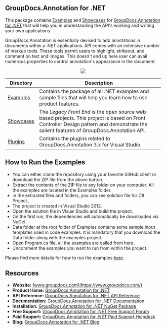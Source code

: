 ## GroupDocs.Annotation for .NET

This package contains [Examples](https://github.com/groupdocs-annotation/GroupDocs.Annotation-for-.NET/tree/master/Examples) and  [Showcases](https://github.com/groupdocs-annotation/GroupDocs.Annotation-for-.NET/tree/master/Showcases) for [GroupDocs.Annotation for .NET](https://products.groupdocs.com/annotation/net) that will help you in understanding the API's working and writing your own applications.

GroupDocs.Annotation is essentially devised to add annotations in documents within a .NET applications. API comes with an extensive number of markup tools. These tools permit users to highlight, strikeout, and comment on text and images. This doesn't end up here user can avail numerous properties to control annotation's appearance in the document.

<p align="center">

  <a title="Download complete GroupDocs.Annotation for .NET source code" href="https://github.com/groupdocs-annotation/GroupDocs.Annotation-for-.NET/archive/master.zip">
	<img src="https://raw.github.com/AsposeExamples/java-examples-dashboard/master/images/downloadZip-Button-Large.png" />
  </a>
</p>

Directory | Description
--------- | -----------
[Examples](https://github.com/groupdocs-annotation/GroupDocs.Annotation-for-.NET/tree/master/Examples)  | Contains the package of all .NET examples and sample files that will help you learn how to use product features. 
[Showcases](https://github.com/groupdocs-annotation/GroupDocs.Annotation-for-.NET/tree/master/Showcases)  | The *Legacy Front End* is the open source web based projects. This project is based on Front Controller Design pattern and demonstrate the salient features of GroupDocs.Annotation API. 
[Plugins](https://github.com/groupdocs-Annotation/GroupDocs.Annotation-for-.NET/tree/master/Plugins/GroupDocs_Annotation_VSPlugin)  | Contains the plugins related to GroupDocs.Annotation 3.x for Visual Studio.

## How to Run the Examples

+ You can either clone the repository using your favorite GitHub client or download the ZIP file from the above button.
+ Extract the contents of the ZIP file to any folder on your computer. All the examples are located in the Examples folder.
+ In the extracted files and folders, you can see solution file for C# Project..
+ The project is created in Visual Studio 2012.
+ Open the solution file in Visual Studio and build the project.
+ On the first run, the dependencies will automatically be downloaded via NuGet.
+ Data folder at the root folder of Examples contains some sample input templates used in code examples. It is mandatory that you download the Data folder along with the examples project.
+ Open Program.cs file, all the examples are called from here.
+ Uncomment the examples you want to run from within the project.

Please find more details for how to run the examples [here](https://docs.groupdocs.com/display/annotationnet/How+to+Run+Examples).

## Resources

+ **Website:** [www.groupdocs.com](https://www.groupdocs.com/)
+ **Product Home:** [GroupDocs.Annotation for .NET](https://products.groupdocs.com/annotation)
+ **API Reference:** [GroupDocs.Annotation for .NET API Reference](https://apireference.groupdocs.com/net/annotation)
+ **Documentation:** [GroupDocs.Annotation for .NET Documentation](https://docs.groupdocs.com/display/annotationnet/Home)
+ **Installation:** [GroupDocs.Annotation for .NET NuGet Package](https://www.nuget.org/packages/GroupDocs.Annotation/)
+ **Free Support:** [GroupDocs.Annotation for .NET Free Support Forum](https://forum.groupdocs.com/c/annotation)
+ **Paid Support:** [GroupDocs.Annotation for .NET Paid Support Helpdesk](https://helpdesk.groupdocs.com/)
+ **Blog:** [GroupDocs.Annotation for .NET Blog](https://blog.groupdocs.com/category/groupdocs-annotation-product-family/)
